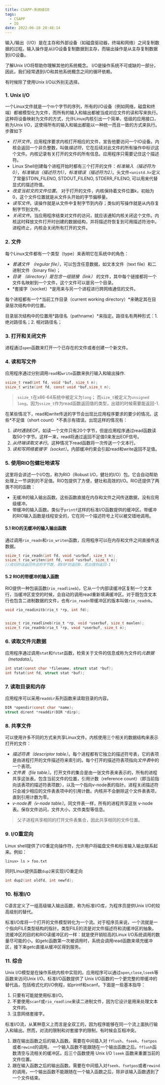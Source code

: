 ```yaml
---
title: CSAPP-系统级IO
tags:
  - CSAPP
  - IO
date: 2022-06-18 20:48:14
---
```



输入/输出（I/O）是在主存和外部设备（如磁盘驱动器，终端和网络）之间复制数据的过程。输入操作是从I/O设备复制数据到主存，而输出操作是从主存复制数据到I/O设备。

<!--more-->

了解Unix I/O将帮助你理解其他的系统概念。 I/O是操作系统不可或缺的一部分，因此，我们经常遇到I/O和其他系统概念之间的循环依赖。

有时候除了使用Unix I/O以外别无选择。

### 1. Unix I/O

一个Linux文件就是一个m个字节的序列，所有的I/O设备（例如网络，磁盘和终端）都被模型化为文件，而所有的输入和输出都被当成对应文件的读和写来执行。这种将设备映射为文件的方式，允许Linux内核引出一个简单、低级的应用接口，称为Unix I/O，这使得所有的输入和输出都能以一种统一而且一致的方式来执行。步骤如下

* *打开文件*。应用程序要求内核打开相应的文件，宣告他要访问一个IO设备。内核会返回一个非负整数，叫做*描述符*，它在后续对此文件的所有操作中标识这个文件。内核记录有关打开的文件的所有信息。应用程序只需要记住这个描述符。
* Linux Shell创建每个进程开始时都有三个打开的文件：*标准输入（描述符为0）*，*标准输出（描述符为1）*，*标准错误（描述符为2）*。头文件`<unistd.h>`定义了常量STDIN_FILENO, STDOUT_FILENO, STDERR_FILENO, 可以用来代替显式的描述符值。
* *改变当前文的文件位置*。 对于打开的文件，内核保持着文件位置k，初始为0，这个文件位置就是从文件头开始的字节偏移量。
* *读写文件*。读操作就是从文件中复制字节到内存；类似的写操作就是从内存复制字节到文件。
* *关闭文件*。当应用程序结束对文件的访问，就应该通知内核关闭这个文件。内核这时释放文件打开时创建的数据结构，并将描述符恢复到可用描述符池中。进程终止，内核会关闭所有打开的文件。

### 2. 文件

每个Linux文件都有一个类型（type）来表明它在系统中的角色：

* *普通文件 （regular file）*，可以包含任意数据，如文本文件（text file）和二进制文件（binary file）；
* *目录 （directory）*是包含一组*链接（link）* 的文件，其中每个链接都将一个文件名映射到一个文件，这个文件可以是另一个目录。
* *套接字（socket）*是用来与另一个进程进行跨网络通信的文件。

每个进程都有一个*当前工作目录（current working directory）*来确定其在目录层次结构中的位置。

目录层次结构中的位置用*路径名（pathname）*来指定。路径名有两种形式：1. 绝对路径名；2. 相对路径名；

### 3. 打开和关闭文件

进程通过`open`函数来打开一个已存在的文件或者创建一个新文件。

### 4. 读和写文件

应用程序通过分别调用`read`和`write`函数来执行输入和输出操作.

```C
ssize_t read(int fd, void *buf, size_t n);
ssize_t write(int fd, const void *buf,size_t n);
```

> `ssize_t`在x86-64系统中被定义为`long`； 而`size_t`被定义为`unsigned long`。因为`ssize_t`作为read函数返回值的类型，出错的时候需要能返回-1.

在某些情况下，read和write传送的字节会出现比应用程序要求的要少的情况。这些*不足值（short count）*不表示有错误。出现这样的情况有：

1. *读时遇到EOF*。如读一个文件只有20个字节，但是应用程序通过read函数读取50个字节。这样一来，read将通过返回不足值0来发出EOF信号。
2. *从终端读取文本行*。这种情况下read函数将一次传送一个文本行。
3. *读和写网络套接字（socket）*。内部缓冲约束会引起read和write返回不足值。

### 5. 使用RIO包健壮地读写

这里将会讲述一个I/O包，称为RIO（Robust I/O，健壮的I/O）包。它会自动帮助处理上一节讲到的不足值。RIO包提供了方便，健壮和高效的I/O。RIO还提供了两类不同的函数：

* 无缓冲的输入输出函数。这些函数直接在内存和文件之间传送数据，没有应用级缓冲。
* 带缓冲的输入函数。类似于`printf`这样的标准I/O函数提供的缓冲区。带缓冲的RIO输入函数是线程安全的，它在同一个描述符号上可以被交错地调用。

#### 5.1 RIO的无缓冲的输入输出函数

通过调用`rio_readn`和`rio_writen`函数，应用程序可以在内存和文件之间直接传送数据。

```C
ssize_t rio_readn(int fd, void *usrbuf, size_t n);
ssize_t rio_writen(int fd, void *usrbuf, size_t n);
//成功的话返回传送的字节数，若EOF则返回0，若出错则返回-1
```

#### 5.2 RIO的带缓冲的输入函数

RIO提供一种包装函数(`rio_readlineb`)，它从一个内部读缓冲区复制一个文本行，当缓冲区变空的时候，会自动的调用read重新填满缓冲区。对于既包含文本行也包含二进制数据的文件，也有`rio_readn`带缓冲区的版本叫做`rio_readnb`。

```C
void rio_readinitb(rio_t *rp, int fd);


ssize_t rio_readlineb(rio_t *rp, void *userbuf, size_t maxlen);
ssize_t rio_readnb(rio_t *rp, void *userbuf, size_t n);
```

### 6. 读取文件元数据

应用程序通过调用`stat`和`fstat`函数，检索关于文件的信息或称为文件的*元数据（metadata）*。

```C
int stat(const char *filename, struct stat *buf);
int fstat(int fd, struct stat *buf);
```

### 7. 读取目录和内存

应用程序可以采用`readdir`系列函数来读取目录的内容。

```C
DIR *opendir(const char *name);
struct dirent *readdir(DIR *dirp);
```

### 8. 共享文件

可以使用许多不同的方式来共享Linux文件。内核使用三个相关的数据结构来表示打开的文件：

* *描述符表（descriptor table）*。每个进程都有它独立的描述符号表，它的表项是由进程打开的文件描述符来索引的。每个打开的描述符表项指向*文件表*中的一个表项。
* *文件表（file table）*。打开文件的集合是由一张文件表来表示的，所有的进程共享这张表。包含当前文件的位置，引用计数（reference count）（即当前指向该表项的描述符表项数），以及一个指向v-node表的指针。进程关闭描述符只会减少相应的文件表表项中的引用计数。内核并不会删除这个文件表表项，直到引用计数为零。
* *v-node表（v-node table）*。同文件表一样，所有的进程共享这张 v-node 表。保存文件访问，文件大小，文件类型等信息。

> 父子进程共享相同的打开文件表集合，因此共享相同的文件位置。

### 9. I/O重定向

Linux shell提供了I/O重定向操作符，允许用户将磁盘文件和标准输入输出联系起来。例如：
```shell
linux> ls > foo.txt
```

同时Linux提供函数`dup2`来实现I/O重定向
```C
int dup2(int oldfd, int newfd);
```

### 10. 标准I/O

C语言定义了一组高级输入输出函数，称为标准I/O库，为程序员提供Unix I/O的较高级别的替代。

标准I/O库将一个打开的文件模型转化为一个流。对于程序员来说，一个流就是一个指向FILE类型结构的指针。类型FILE的流是对文件描述符和流缓冲区的抽象。流缓冲区的目的和RIO读缓冲区的一样：就是使开销较高的Linux I/O系统调用的数量尽可能的小。如getc函数第一次被调用时，系统会调用read函数来填充缓冲区，接下来getc直接从缓冲区得到服务。

### 11. 综合

Unix I/O模型是在操作系统内核中实现的。应用程序可以通过`open`,`close`,`lseek`等函数来访问Unix I/O。标准I/O函数提供了 Unix I/O函数的一个更完整的带缓冲的替代品，包括格式化的I/O例程，如printf和scanf。下面是一些基本指导：

1. 只要有可能就使用标准I/O。
2. 不要使用`scanf`或`rio_readline`来读二进制文件，因为它设计是用来处理文本文件的。
3. 注意网络套接字。

标准I/O流，从某种意义上而言是全双工的，因为程序能够在同一个流上面执行输入和输出。然而，对流的限制和对套接字的限制，有时候会互相冲突。
1. 跟在输出函数之后的输入函数。需要在中间插入对 `fflush`、`fseek`、`fsetpos`或者`rewind`的调用。 一个输入函数不能跟随在一个输出函数之后。`fflush`函数清空与流相关的缓冲区。后三个函数使用 Unix I/O `lseek` 函数来重置当前的文件位置。
2. 跟在输入函数之后的输出函数。需要在中间插入对`fseek`、`fsetpos`或者`rewind`的调用，一个输出函数不能跟随在一个输入函数之后，除非该输入函数遇到了一个文件结束。
